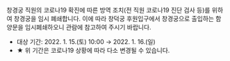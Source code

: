 창경궁 직원의 코로나19 확진에 따른 방역 조치(전 직원 코로나19 진단 검사 등)를 위하여 창경궁을 임시 폐쇄합니다. 이에 따라 창덕궁 후원입구에서 창경궁으로 출입하는 함양문을 임시폐쇄하오니 관람에 참고하여 주시기 바랍니다. 
- 대상 기간: 2022. 1. 15.(토) 10:00 → 2022. 1. 16.(일)
- ★ 위 기간은 코로나19 상황에 따라 다소 변경될 수 있습니다.
